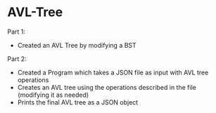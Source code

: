 # AVL-Tree

Part 1:
- Created an AVL Tree by modifying a BST

Part 2:
- Created a Program which takes a JSON file as input with AVL tree operations
- Creates an AVL tree using the operations described in the file (modifying it as needed)
- Prints the final AVL tree as a JSON object 
